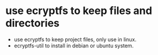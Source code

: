 # use ecryptfs to keep files and directories
- use ecryptfs to keep project files, only use in linux.
- ecryptfs-util to install in debian or ubuntu system.
